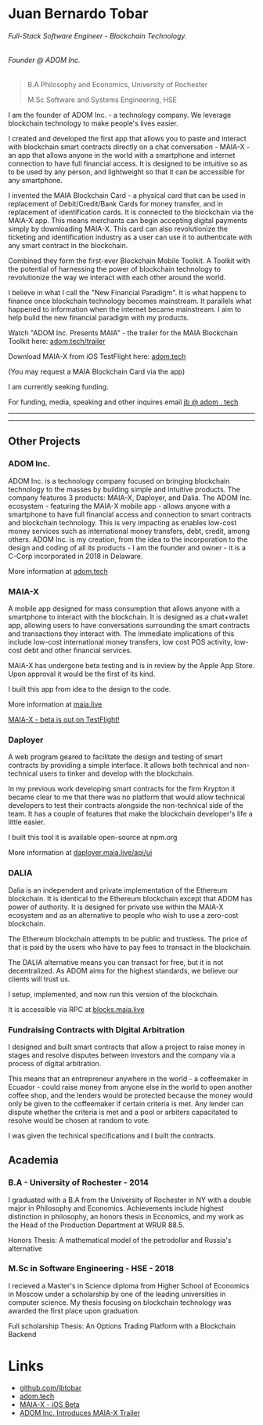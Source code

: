 <html>
<head>
<!-- Primary Meta Tags -->
<title>Juan Bernardo Tobar</title>
<meta name="title" content="Juan Bernardo Tobar">
<meta name="description" content="Juan Bernardo Tobar - Founder of ADOM Inc.">

<!-- Open Graph / Facebook -->
<meta property="og:type" content="website">
<meta property="og:url" content="http://juanbernardotobar.me/">
<meta property="og:title" content="Juan Bernardo Tobar ">
<meta property="og:description" content="Juan Bernardo Tobar - Founder of ADOM Inc.">
<meta property="og:image" content="">

<!-- Twitter -->
<meta property="twitter:card" content="summary_large_image">
<meta property="twitter:url" content="http://juanbernardotobar.me/">
<meta property="twitter:title" content="Juan Bernardo Tobar - Founder of ADOM Inc.">
<meta property="twitter:description" content="Juan Bernardo Tobar - Founder of ADOM Inc.">
<meta property="twitter:image" content="">
</head>
</html>


# Juan Bernardo Tobar

###### Full-Stack Software Engineer - Blockchain Technology. 
###### Founder @ ADOM Inc.

> B.A Philosophy and Economics, University of Rochester
> 
> M.Sc Software and Systems Engineering, HSE

I am the founder of ADOM Inc. - a technology company. We leverage blockchain technology to make people's lives easier. 

I created and developed the first app that allows you to paste and interact with blockchain smart contracts directly on a chat conversation - MAIA-X - an app that allows anyone in the world with a smartphone and internet connection to have full financial access. It is designed to be intuitive so as to be used by any person, and lightweight so that it can be accessible for any smartphone.

I invented the MAIA Blockchain Card - a physical card that can be used in replacement of Debit/Credit/Bank Cards for money transfer, and in replacement of identification cards. It is connected to the blockchain via the MAIA-X app. This means merchants can begin accepting digital payments simply by downloading MAIA-X. This card can also revolutionize the ticketing and identification industry as a user can use it to authenticate with any smart contract in the blockchain.

Combined they form the first-ever Blockchain Mobile Toolkit. A Toolkit with the potential of harnessing the power of blockchain technology to revolutionize the way we interact with each other around the world.

I believe in what I call the "New Financial Paradigm". It is what happens to finance once blockchain technology becomes mainstream. It parallels what happened to information when the internet became mainstream. I aim to help build the new financial paradigm with my products.


Watch "ADOM Inc. Presents MAIA" - the trailer for the MAIA Blockchain Toolkit here: [adom.tech/trailer](https://adom.tech/trailer)

Download MAIA-X from iOS TestFlight here: [adom.tech](https://adom.tech)

(You may request a MAIA Blockchain Card via the app)

I am currently seeking funding.

For funding, media, speaking and other inquires email [jb @ adom . tech](mailto:jb@adom.tech)

---
---



## Other Projects

### ADOM Inc.

ADOM Inc. is a technology company focused on bringing blockchain technology to the masses by building simple and intuitive products. The company features 3 products: MAIA-X, Daployer, and Dalia. The ADOM Inc. ecosystem - featuring the MAIA-X mobile app - allows anyone with a smartphone to have full financial access and connection to smart contracts and blockchain technology. This is very impacting as enables low-cost money services such as international money transfers, debt, credit, among others. ADOM Inc. is my creation, from the idea to the incorporation to the design and coding of all its products - I am the founder and owner - it is a C-Corp incorporated in 2018 in Delaware. 

More information at [adom.tech](https://adom.tech)

### MAIA-X

A mobile app designed for mass consumption that allows anyone with a smartphone to interact with the blockchain. It is designed as a chat+wallet app, allowing users to have conversations surrounding the smart contracts and transactions they interact with. The immediate implications of this include low-cost international money transfers, low cost POS activity, low-cost debt and other financial services.

MAIA-X has undergone beta testing and is in review by the Apple App Store. Upon approval it would be the first of its kind.

I built this app from idea to the design to the code.

More information at [maia.live](https://maia.live)


[MAIA-X - beta is out on TestFlight!](https://testflight.apple.com/join/7T4BxfEm)


### Daployer

A web program geared to facilitate the design and testing of smart contracts by providing a simple interface. It allows both technical and non-technical users to tinker and develop with the blockchain.

In my previous work developing smart contracts for the firm Krypton it became clear to me that there was no platform that would allow technical developers to test their contracts alongside the non-technical side of the team. It has a couple of features that make the blockchain developer's life a little easier.

I built this tool it is available open-source at npm.org

More information at [daployer.maia.live/api/ui](https://daployer.maia.live/api/ui)


### DALIA

Dalia is an independent and private implementation of the Ethereum blockchain. It is identical to the Ethereum blockchain except that ADOM has power of authority. It is designed for private use within the MAIA-X ecosystem and as an alternative to people who wish to use a zero-cost blockchain.

The Ethereum blockchain attempts to be public and trustless. The price of that is paid by the users who have to pay fees to transact in the blockchain. 

The DALIA alternative means you can transact for free, but it is not decentralized. As ADOM aims for the highest standards, we believe our clients will trust us.

I setup, implemented, and now run this version of the blockchain.

It is accessible via RPC at [blocks.maia.live](http://blocks.maia.live/)


### Fundraising Contracts with Digital Arbitration

I designed and built smart contracts that allow a project to raise money in stages and resolve disputes between investors and the company via a process of digital arbitration.

This means that an entrepreneur anywhere in the world - a coffeemaker in Ecuador - could raise money from anyone else in the world to open another coffee shop, and the lenders would be protected because the money would only be given to the coffeemaker if certain criteria is met. Any lender can dispute whether the criteria is met and a pool or arbiters capacitated to resolve would be chosen at random to vote.

I was given the technical specifications and I built the contracts.


## Academia

### B.A - University of Rochester - 2014

I graduated with a B.A from the University of Rochester in NY with a double major in Philosophy and Economics. Achievements  include highest distinction in philosophy, an honors thesis in Economics, and my work as the Head of the Production Department at WRUR 88.5.

Honors Thesis: A mathematical model of the petrodollar and Russia's alternative


### M.Sc in Software Engineering - HSE - 2018

I recieved a Master's in Science diploma from Higher School of Economics in Moscow under a scholarship by one of the leading universities in computer science. My thesis focusing on blockchain technology was awarded the first place upon graduation.

Full scholarship
Thesis: An Options Trading Platform with a Blockchain Backend

# Links

 - [github.com/jbtobar](https://github.com/jbtobar)
 - [adom.tech](https://adom.tech)
 - [MAIA-X - iOS Beta](https://testflight.apple.com/join/7T4BxfEm)
 - [ADOM Inc. Introduces MAIA-X Trailer](https://adom.tech/trailer)


